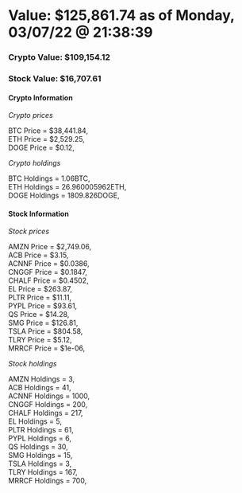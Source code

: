 # Value: $125,861.74 as of Monday, 03/07/22 @ 21:38:39 

### Crypto Value: $109,154.12

### Stock Value: $16,707.61

#### Crypto Information 
*Crypto prices* 

BTC Price = $38,441.84,  
ETH Price = $2,529.25,  
DOGE Price = $0.12,  


*Crypto holdings* 

BTC Holdings = 1.06BTC,  
ETH Holdings = 26.960005962ETH,  
DOGE Holdings = 1809.826DOGE,  


#### Stock Information 

*Stock prices* 

AMZN Price = $2,749.06,  
ACB Price = $3.15,  
ACNNF Price = $0.0386,  
CNGGF Price = $0.1847,  
CHALF Price = $0.4502,  
EL Price = $263.87,  
PLTR Price = $11.11,  
PYPL Price = $93.61,  
QS Price = $14.28,  
SMG Price = $126.81,  
TSLA Price = $804.58,  
TLRY Price = $5.12,  
MRRCF Price = $1e-06,  


*Stock holdings* 

AMZN Holdings = 3,  
ACB Holdings = 41,  
ACNNF Holdings = 1000,  
CNGGF Holdings = 200,  
CHALF Holdings = 217,  
EL Holdings = 5,  
PLTR Holdings = 61,  
PYPL Holdings = 6,  
QS Holdings = 30,  
SMG Holdings = 15,  
TSLA Holdings = 3,  
TLRY Holdings = 167,  
MRRCF Holdings = 700,  


